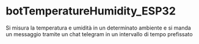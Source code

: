 # botTemperatureHumidity_ESP32
Si misura la temperatura e umidità in un determinato ambiente e si manda un messaggio tramite un chat telegram in un intervallo di tempo prefissato
